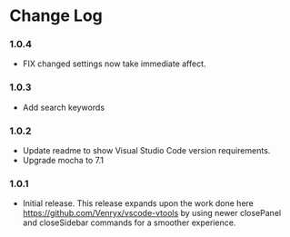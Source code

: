 # Change Log

### 1.0.4
* FIX changed settings now take immediate affect.

### 1.0.3
* Add search keywords

### 1.0.2
* Update readme to show Visual Studio Code version requirements.
* Upgrade mocha to 7.1

### 1.0.1
* Initial release.  This release expands upon the work done here https://github.com/Venryx/vscode-vtools by using newer closePanel and closeSidebar commands for a smoother experience.